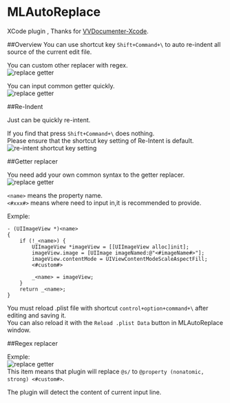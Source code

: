 MLAutoReplace
=============

XCode plugin , Thanks for [VVDocumenter-Xcode](https://github.com/onevcat/VVDocumenter-Xcode).  

##Overview
You can use shortcut key `Shift+Command+\` to auto re-indent all source of the current edit file.  


You can custom other replacer with regex.  
![replace getter](https://raw.githubusercontent.com/molon/MLAutoReplace/master/replaceOther.gif)  


You can input common getter quickly.  
![replace getter](https://raw.githubusercontent.com/molon/MLAutoReplace/master/replaceGetter.gif)  

##Re-Indent

Just can be quickly re-intent. 

If you find that press `Shift+Command+\` does nothing.   
Please ensure that the shortcut key setting of Re-Intent is default.
![re-intent shortcut key setting](https://raw.githubusercontent.com/molon/MLAutoReplace/master/re-intent-setting.png) 


##Getter replacer

You need add your own common syntax to the getter replacer.  
![replace getter](https://raw.githubusercontent.com/molon/MLAutoReplace/master/addReplaceGetter.gif)  

`<name>` means the property name.  
`<#xxx#>` means where need to input in,it is recommended to provide.  

Exmple:

```
- (UIImageView *)<name>
{
    if (!_<name>) {
		UIImageView *imageView = [[UIImageView alloc]init];
        imageView.image = [UIImage imageNamed:@"<#imageName#>"];
        imageView.contentMode = UIViewContentModeScaleAspectFill;
        <#custom#>

        _<name> = imageView;
    }
    return _<name>;
}
```  
  
You must reload .plist file with shortcut `control+option+command+\` after editing and saving it.   
You can also reload it with the `Reload .plist Data` button in MLAutoReplace window.   

##Regex replacer

Exmple:  
![replace getter](https://raw.githubusercontent.com/molon/MLAutoReplace/master/regex.png)  
This item means that plugin will replace `@s/` to `@property (nonatomic, strong) <#custom#>`.  


The plugin will detect the content of current input line.  


